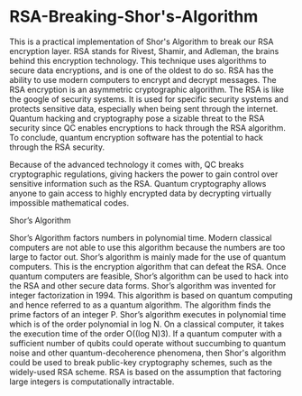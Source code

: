 # RSA-Breaking-Shor's-Algorithm
This is a practical implementation of Shor's Algorithm to break our RSA encryption layer.
RSA stands for Rivest, Shamir, and Adleman, the brains behind this encryption technology. This technique uses algorithms to secure data encryptions, and is one of the oldest to do so. RSA has the ability to use modern computers to encrypt and decrypt messages. The RSA encryption is an asymmetric cryptographic algorithm. The RSA is like the google of security systems. It is used for specific security systems and protects sensitive data, especially when being sent through the internet. Quantum hacking and cryptography pose a sizable threat to the RSA security since QC enables encryptions to hack through the RSA algorithm. To conclude, quantum encryption software has the potential to hack through the RSA security.

Because of the advanced technology it comes with, QC breaks cryptographic regulations, giving hackers the power to gain control over sensitive information such as the RSA. Quantum cryptography allows anyone to gain access to highly encrypted data by decrypting virtually impossible mathematical codes.   ‍

Shor’s Algorithm ‍

Shor’s Algorithm factors numbers in polynomial time. Modern classical computers are not able to use this algorithm because the numbers are too large to factor out. Shor’s algorithm is mainly made for the use of quantum computers. This is the encryption algorithm that can defeat the RSA. Once quantum computers are feasible, Shor’s algorithm can be used to hack into the RSA and other secure data forms. Shor’s algorithm was invented for integer factorization in 1994. This algorithm is based on quantum computing and hence referred to as a quantum algorithm. The algorithm finds the prime factors of an integer P. Shor’s algorithm executes in polynomial time which is of the order polynomial in log N. On a classical computer, it takes the execution time of the order O((log N)3).
If a quantum computer with a sufficient number of qubits could operate without succumbing to quantum noise and other quantum-decoherence phenomena, then Shor's algorithm could be used to break public-key cryptography schemes, such as the widely-used RSA scheme. RSA is based on the assumption that factoring large integers is computationally intractable.
